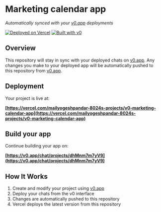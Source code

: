 # Marketing calendar app

*Automatically synced with your [v0.app](https://v0.app) deployments*

[![Deployed on Vercel](https://img.shields.io/badge/Deployed%20on-Vercel-black?style=for-the-badge&logo=vercel)](https://vercel.com/mailyogeshpandar-8024s-projects/v0-marketing-calendar-app)
[![Built with v0](https://img.shields.io/badge/Built%20with-v0.app-black?style=for-the-badge)](https://v0.app/chat/projects/dhMnm7m7yV9)

## Overview

This repository will stay in sync with your deployed chats on [v0.app](https://v0.app).
Any changes you make to your deployed app will be automatically pushed to this repository from [v0.app](https://v0.app).

## Deployment

Your project is live at:

**[https://vercel.com/mailyogeshpandar-8024s-projects/v0-marketing-calendar-app](https://vercel.com/mailyogeshpandar-8024s-projects/v0-marketing-calendar-app)**

## Build your app

Continue building your app on:

**[https://v0.app/chat/projects/dhMnm7m7yV9](https://v0.app/chat/projects/dhMnm7m7yV9)**

## How It Works

1. Create and modify your project using [v0.app](https://v0.app)
2. Deploy your chats from the v0 interface
3. Changes are automatically pushed to this repository
4. Vercel deploys the latest version from this repository